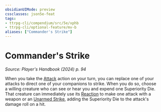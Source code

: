 ```yaml
---
obsidianUIMode: preview
cssclasses: json5e-feat
tags:
- ttrpg-cli/compendium/src/5e/xphb
- ttrpg-cli/optional-feature/mv-b
aliases: ["Commander's Strike"]
---
```

# Commander's Strike
*Source: Player's Handbook (2024) p. 94*  

When you take the [Attack](3-Mechanics/CLI/rules/actions.md#Attack) action on your turn, you can replace one of your attacks to direct one of your companions to strike. When you do so, choose a willing creature who can see or hear you and expend one Superiority Die. That creature can immediately use its [Reaction](3-Mechanics/CLI/rules/variant-rules/reaction-xphb.md) to make one attack with a weapon or an [Unarmed Strike](3-Mechanics/CLI/rules/variant-rules/unarmed-strike-xphb.md), adding the Superiority Die to the attack's damage roll on a hit.